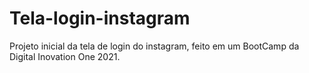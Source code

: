 # Tela-login-instagram
Projeto inicial da tela de login do instagram, feito em um BootCamp da Digital Inovation One 2021.
